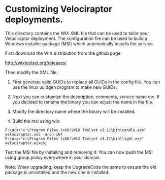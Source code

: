 # Customizing Velociraptor deployments.

This directory contains the WIX XML file that can be used to tailor
your Velociraptor deployment. The configuration file can be used to
build a Windows installer package (MSI) which automatically installs
the service.

First download the WIX distribution from the github page:

http://wixtoolset.org/releases/

Then modify the XML file:

1. First generate valid GUIDs to replace all GUIDs in the config
   file. You can use the linux uuidgen program to make new GUIDs.

2. Next you can customize the description, comments, service name
   etc. If you decided to rename the binary you can adjust the name in
   the file.

3. Modify the directory name where the binary will be installed.

4. Build the msi using wix:

```
F:\Wix>"c:\Program Files (x86)\WiX Toolset v3.11\bin\candle.exe" velociraptor.xml -arch x64
F:\Wix>"c:\Program Files (x86)\WiX Toolset v3.11\bin\light.exe" velociraptor.wixobj
```

Test the MSI file by installing and removing it. You can now push the
MSI using group policy everywhere in your domain.

Note: When upgrading, keep the UpgradeCode the same to ensure the old
package is uninstalled and the new one is installed.